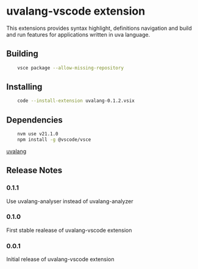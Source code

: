 # uvalang-vscode extension

This extensions provides syntax highlight, definitions navigation and build and run features for applications written in uva language.

## Building
```sh
	vsce package --allow-missing-repository
```

## Installing
```sh
	code --install-extension uvalang-0.1.2.vsix
```

## Dependencies
```sh
	nvm use v21.1.0
	npm install -g @vscode/vsce
```
[uvalang](https://github.com/andrey-moura/uva-lang)

## Release Notes

### 0.1.1

Use uvalang-analyser instead of uvalang-analyzer

### 0.1.0

First stable realease of uvalang-vscode extension

### 0.0.1

Initial release of uvalang-vscode extension
